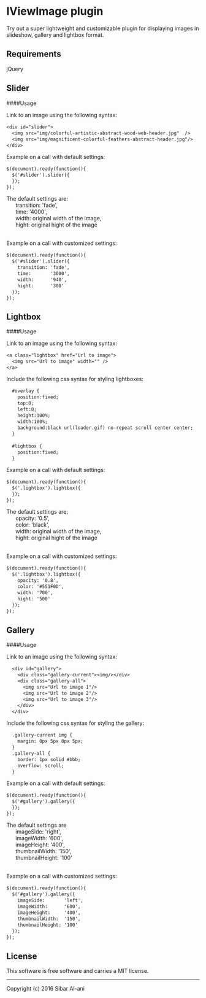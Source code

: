 IViewImage plugin
==================

Try out a super lightweight and customizable plugin for displaying images in 
slideshow, gallery and lightbox format. 


Requirements
------------------
jQuery


Slider
------------------

####Usage

Link to an image using the following syntax:

    <div id="slider">
      <img src="img/colorful-artistic-abstract-wood-web-header.jpg"  />
      <img src="img/magnificent-colorful-feathers-abstract-header.jpg"/>
    </div>

 
Example on a call with default settings:

    $(document).ready(function(){
      $('#slider').slider({
      });
    });


The default settings are:<br />
&nbsp;&nbsp;&nbsp;&nbsp;&nbsp;&nbsp;transition: 'fade',<br />
&nbsp;&nbsp;&nbsp;&nbsp;&nbsp;&nbsp;time:    	'4000',<br />
&nbsp;&nbsp;&nbsp;&nbsp;&nbsp;&nbsp;width: original width of the image,<br />
&nbsp;&nbsp;&nbsp;&nbsp;&nbsp;&nbsp;hight: original hight of the image<br /><br />



Example on a call with customized settings:

    $(document).ready(function(){
      $('#slider').slider({
        transition: 'fade',
    	time:       '3000',
    	width:      '940',
    	hight:      '300'
      });
    });



Lightbox
------------------

####Usage

Link to an image using the following syntax:

    <a class="lightbox" href="Url to image">
      <img src="Url to image" width="" />
    </a>

  
Include the following css syntax for styling lightboxes:
```
  #overlay {
    position:fixed;
    top:0;
    left:0;
    height:100%;
    width:100%;
    background:black url(loader.gif) no-repeat scroll center center;
  }

  #lightbox {
    position:fixed;
  }
 ``` 


Example on a call with default settings:

    $(document).ready(function(){
      $('.lightbox').lightbox({
      });
    });


The default settings are:<br />
&nbsp;&nbsp;&nbsp;&nbsp;&nbsp;&nbsp;opacity: '0.5',<br />
&nbsp;&nbsp;&nbsp;&nbsp;&nbsp;&nbsp;color: 'black',<br />
&nbsp;&nbsp;&nbsp;&nbsp;&nbsp;&nbsp;width: original width of the image,<br />
&nbsp;&nbsp;&nbsp;&nbsp;&nbsp;&nbsp;hight: original hight of the image<br /><br />
	


Example on a call with customized settings:

    $(document).ready(function(){
      $('.lightbox').lightbox({
    	opacity: '0.8',
    	color: '#551F0D',
    	width: '700',
    	hight: '500'
      });
    });



Gallery
------------------

####Usage

Link to an image using the following syntax:
```
  <div id="gallery">
    <div class="gallery-current"><img/></div>
    <div class="gallery-all"> 
      <img src="Url to image 1"/>
      <img src="Url to image 2"/>
      <img src="Url to image 3"/>
    </div>
  </div>
```

Include the following css syntax for styling the gallery:
```
  .gallery-current img {
    margin: 0px 5px 0px 5px;
  } 
  .gallery-all {
    border: 1px solid #bbb;
    overflow: scroll;
  }
```

Example on a call with default settings:

    $(document).ready(function(){
      $('#gallery').gallery({
      });
    });


The default settings are<br />
&nbsp;&nbsp;&nbsp;&nbsp;&nbsp;&nbsp;imageSide:       'right',<br />
&nbsp;&nbsp;&nbsp;&nbsp;&nbsp;&nbsp;imageWidth:      '600',<br />
&nbsp;&nbsp;&nbsp;&nbsp;&nbsp;&nbsp;imageHeight:     '400',<br />
&nbsp;&nbsp;&nbsp;&nbsp;&nbsp;&nbsp;thumbnailWidth:  '150',<br />
&nbsp;&nbsp;&nbsp;&nbsp;&nbsp;&nbsp;thumbnailHeight: '100'<br /><br />



Example on a call with customized settings:

    $(document).ready(function(){
      $('#gallery').gallery({
        imageSide:       'left',
        imageWidth:      '600',
        imageHeight:     '400',
        thumbnailWidth:  '150',
        thumbnailHeight: '100'
      });
    });

License 
------------------
This software is free software and carries a MIT license.

------------------
Copyright (c) 2016 Sibar Al-ani